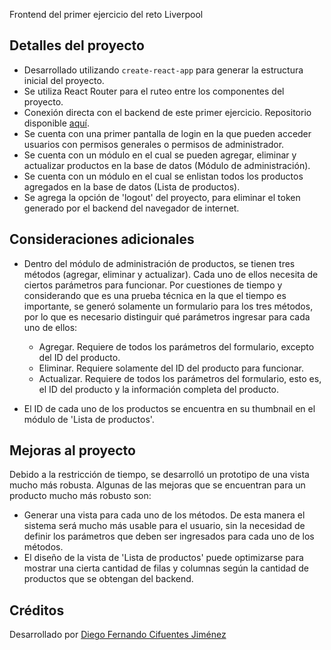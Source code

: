 Frontend del primer ejercicio del reto Liverpool

## Detalles del proyecto

- Desarrollado utilizando `create-react-app` para generar la estructura inicial del proyecto.
- Se utiliza React Router para el ruteo entre los componentes del proyecto.
- Conexión directa con el backend de este primer ejercicio. Repositorio disponible [aquí](https://github.com/dnmiko/retoLiverpool).
- Se cuenta con una primer pantalla de login en la que pueden acceder usuarios con permisos generales o permisos de administrador. 
- Se cuenta con un módulo en el cual se pueden agregar, eliminar y actualizar productos en la base de datos (Módulo de administración). 
- Se cuenta con un módulo en el cual se enlistan todos los productos agregados en la base de datos (Lista de productos).
- Se agrega la opción de 'logout' del proyecto, para eliminar el token generado por el backend del navegador de internet.

## Consideraciones adicionales

- Dentro del módulo de administración de productos, se tienen tres métodos (agregar, eliminar y actualizar). Cada uno de ellos necesita de ciertos parámetros para funcionar. Por cuestiones de tiempo y considerando que es una prueba técnica en la que el tiempo es importante, se generó solamente un formulario para los tres métodos, por lo que es necesario distinguir qué parámetros ingresar para cada uno de ellos:
    - Agregar. Requiere de todos los parámetros del formulario, excepto del ID del producto.
    - Eliminar. Requiere solamente del ID del producto para funcionar.
    - Actualizar. Requiere de todos los parámetros del formulario, esto es, el ID del producto y la información completa del producto. 

- El ID de cada uno de los productos se encuentra en su thumbnail en el módulo de 'Lista de productos'.

## Mejoras al proyecto

Debido a la restricción de tiempo, se desarrolló un prototipo de una vista mucho más robusta. Algunas de las mejoras que se encuentran para un producto mucho más robusto son:

- Generar una vista para cada uno de los métodos. De esta manera el sistema será mucho más usable para el usuario, sin la necesidad de definir los parámetros que deben ser ingresados para cada uno de los métodos.
- El diseño de la vista de 'Lista de productos' puede optimizarse para mostrar una cierta cantidad de filas y columnas según la cantidad de productos que se obtengan del backend.

## Créditos

Desarrollado por [Diego Fernando Cifuentes Jiménez](https://github.com/dnmiko) 


